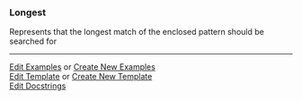 ### <a id="McUtils.Parsers.RegexPatterns.Longest">Longest</a>
Represents that the longest match of the enclosed pattern should be searched for



___

[Edit Examples](https://github.com/McCoyGroup/McUtils/edit/edit/ci/examples/McUtils/Parsers/RegexPatterns/Longest.md) or 
[Create New Examples](https://github.com/McCoyGroup/McUtils/new/edit/?filename=ci/examples/McUtils/Parsers/RegexPatterns/Longest.md) <br/>
[Edit Template](https://github.com/McCoyGroup/McUtils/edit/edit/ci/docs/McUtils/Parsers/RegexPatterns/Longest.md) or 
[Create New Template](https://github.com/McCoyGroup/McUtils/new/edit/?filename=ci/docs/templates/McUtils/Parsers/RegexPatterns/Longest.md) <br/>
[Edit Docstrings](https://github.com/McCoyGroup/McUtils/edit/edit/McUtils/Parsers/RegexPatterns/Longest/__init__.py?message=Update%20Docs)